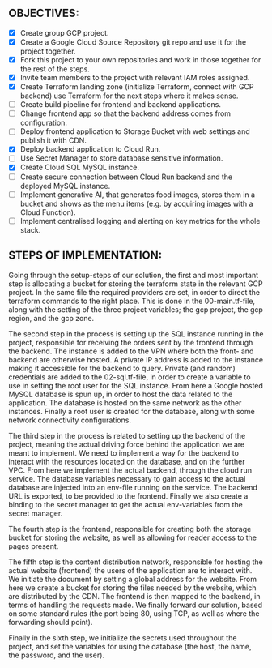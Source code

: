 ## OBJECTIVES:

- [x] Create group GCP project.
- [x] Create a Google Cloud Source Repository git repo and use it for the project together.
- [x] Fork this project to your own repositories and work in those together for the rest of the steps.
- [x] Invite team members to the project with relevant IAM roles assigned.
- [x] Create Terraform landing zone (initialize Terraform, connect with GCP backend) use Terraform for the next steps where it makes sense.
- [ ] Create build pipeline for frontend and backend applications.
- [ ] Change frontend app so that the backend address comes from configuration.
- [ ] Deploy frontend application to Storage Bucket with web settings and publish it with CDN.
- [x] Deploy backend application to Cloud Run.
- [ ] Use Secret Manager to store database sensitive information.
- [x] Create Cloud SQL MySQL instance.
- [ ] Create secure connection between Cloud Run backend and the deployed MySQL instance.
- [ ] Implement generative AI, that generates food images, stores them in a bucket and shows as the menu items (e.g. by acquiring images with a Cloud Function).
- [ ] Implement centralised logging and alerting on key metrics for the whole stack.

## STEPS OF IMPLEMENTATION:
Going through the setup-steps of our solution, the first and most important step is allocating a bucket for storing the terraform state in the relevant GCP project. In the same file the required providers are set, in order to direct the terraform commands to the right place. This is done in the 00-main.tf-file, along with the setting of the three project variables; the gcp project, the gcp region, and the gcp zone.

The second step in the process is setting up the SQL instance running in the project, responsible for receiving the orders sent by the frontend through the backend. The instance is added to the VPN where both the front- and backend are otherwise hosted. A private IP address is added to the instance making it accessible for the backend to query. Private (and random) credentials are added to the 02-sql.tf-file, in order to create a variable to use in setting the root user for the SQL instance. From here a Google hosted MySQL database is spun up, in order to host the data related to the application. The database is hosted on the same network as the other instances. Finally a root user is created for the database, along with some network connectivity configurations.

The third step in the process is related to setting up the backend of the project, meaning the actual driving force behind the application we are meant to implement. We need to implement a way for the backend to interact with the resources located on the database, and on the further VPC. From here we implement the actual backend, through the cloud run service. The database variables necessary to gain access to the actual database are injected into an env-file running on the service. The backend URL is exported, to be provided to the frontend. Finally we also create a binding to the secret manager to get the actual env-variables from the secret manager.

The fourth step is the frontend, responsible for creating both the storage bucket for storing the website, as well as allowing for reader access to the pages present.

The fifth step is the content distribution network, responsible for hosting the actual website (frontend) the users of the application are to interact with. We initiate the document by setting a global address for the website. From here we create a bucket for storing the files needed by the website, which are distributed by the CDN. The frontend is then mapped to the backend, in terms of handling the requests made. We finally forward our solution, based on some standard rules (the port being 80, using TCP, as well as where the forwarding should point). 

Finally in the sixth step, we initialize the secrets used throughout the project, and set the variables for using the database (the host, the name, the password, and the user).
